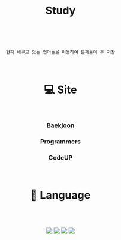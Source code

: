 <p>
<br>
<div align="center">

# Study<br><br>

<br>

```
현재 배우고 있는 언어들을 이용하여 문제풀이 후 저장

```

</div>
</p>

<div align="center">
<p>
    <h1><strong><br> 💻 Site <br><br></strong></h1>
    <h3>Baekjoon</h3>
    <h3>Programmers</h3>
    <h3>CodeUP</h3>

</p>
</div>

<div align="center">
<p>
    <h1><strong><br>📘 Language <br><br></strong></h1>
    <br>
    <img src="https://img.shields.io/badge/C-A8B9CC?style=flat&logo=C&logoColor=white"/>
    <img src="https://img.shields.io/badge/C++-00599C?style=flat&logo=cplusplus&logoColor=white"/>
    <img src="https://img.shields.io/badge/Python-3776AB?style=flat&logo=python&logoColor=white"/>
    <img src="https://img.shields.io/badge/Java-007396?style=flat&logo=java&logoColor=white"/>

</p>
</div>
